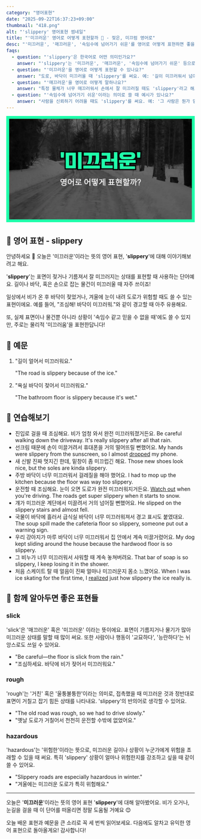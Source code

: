 ```yaml
---
category: "영어표현"
date: "2025-09-22T16:37:23+09:00"
thumbnail: "418.png"
alt: "'slippery' 영어표현 썸네일"
title: "'미끄러운' 영어로 어떻게 표현할까 🧊 - 젖은, 미끄럼 영어로"
desc: "'미끄러운', '매끄러운', '속임수에 넘어가기 쉬운'를 영어로 어떻게 표현하면 좋을까요? '길이 미끄러워서 넘어졌어요.', '이 바닥이 너무 미끄럽다.' 등을 영어로 표현하는 법을 배워봅시다. 다양한 예문을 통해서 연습하고 본인의 표현으로 만들어 보세요."
faqs: 
  - question: "'slippery'은 한국어로 어떤 의미인가요?"
    answer: "'slippery'는 '미끄러운', '매끄러운', '속임수에 넘어가기 쉬운' 등으로 해석돼요. 주로 표면이 매끄러워서 미끄럽거나, 비유적으로 누군가를 믿기 어려운 상황에도 써요."
  - question: "'미끄러운'을 영어로 어떻게 표현할 수 있나요?"
    answer: "도로, 바닥이 미끄러울 때 'slippery'를 써요. 예: '길이 미끄러워서 넘어졌어요.'는 'The road was slippery, so I fell.' 이라고 해요."
  - question: "'매끄러운'을 영어로 어떻게 말하나요?"
    answer: "특정 물체가 너무 매끄러워서 손에서 잘 미끄러질 때도 'slippery'라고 해요. 예: '이 비누가 너무 미끄럽다.'는 'This soap is really slippery.'라고 해요."
  - question: "'속임수에 넘어가기 쉬운'이라는 의미로 쓸 때 예시가 있나요?"
    answer: "사람을 신뢰하기 어려울 때도 'slippery'를 써요. 예: '그 사람은 뭔가 믿기 어려워.'는 'He's a bit slippery.'라고 표현해요."
---
```


!['slippery' 영어표현](./418.png)

## 🌟 영어 표현 - slippery

안녕하세요 👋 오늘은 '미끄러운'이라는 뜻의 영어 표현, '**slippery**'에 대해 이야기해보려고 해요.

'**slippery**'는 표면이 젖거나 기름져서 잘 미끄러지는 상태를 표현할 때 사용하는 단어예요. 길이나 바닥, 혹은 손으로 잡는 물건이 미끄러울 때 자주 쓰이죠!

일상에서 비가 온 후 바닥이 젖었거나, 겨울에 눈이 내려 도로가 위험할 때도 쓸 수 있는 표현이에요. 예를 들어, "조심해! 바닥이 미끄러워."와 같이 경고할 때 아주 유용해요.

또, 실제 표면이나 물건뿐 아니라 상황이 '속임수 같고 믿을 수 없을 때'에도 쓸 수 있지만, 주로는 물리적 '미끄러움'을 표현한답니다!

## 📖 예문

1. "길이 얼어서 미끄러워요."

   "The road is slippery because of the ice."

2. "욕실 바닥이 젖어서 미끄러워요."

   "The bathroom floor is slippery because it's wet."



## 💬 연습해보기

<ul data-interactive-list>

  <li data-interactive-item>
    <span data-toggler>진입로 걸을 때 조심해요. 비가 엄청 와서 완전 미끄러워졌거든요.</span>
    <span data-answer>Be careful walking down the driveway. It's really slippery after all that rain.</span>
  </li>

  <li data-interactive-item>
    <span data-toggler>선크림 때문에 손이 미끌거려서 휴대폰을 거의 떨어뜨릴 뻔했어요.</span>
    <span data-answer>My hands were slippery from the sunscreen, so I almost <a href="/blog/in-english/361.drop/">dropped</a> my phone.</span>
  </li>

  <li data-interactive-item>
    <span data-toggler>새 신발 진짜 멋지긴 한데, 밑창이 좀 미끄럽긴 해요.</span>
    <span data-answer>Those new shoes look nice, but the soles are kinda slippery.</span>
  </li>

  <li data-interactive-item>
    <span data-toggler>주방 바닥이 너무 미끄러워서 걸레질을 해야 했어요.</span>
    <span data-answer>I had to mop up the kitchen because the floor was way too slippery.</span>
  </li>

  <li data-interactive-item>
    <span data-toggler>운전할 때 조심해요. 눈이 오면 도로가 완전 미끄러워지거든요.</span>
    <span data-answer><a href="/blog/in-english/430.watch-out/">Watch out</a> when you're driving. The roads get super slippery when it starts to snow.</span>
  </li>

  <li data-interactive-item>
    <span data-toggler>걔가 미끄러운 계단에서 미끌려서 거의 넘어질 뻔했어요.</span>
    <span data-answer>He slipped on the slippery stairs and almost fell.</span>
  </li>

  <li data-interactive-item>
    <span data-toggler>국물이 바닥에 흘러서 급식실 바닥이 너무 미끄러워져서 경고 표시도 붙였대요.</span>
    <span data-answer>The soup spill made the cafeteria floor so slippery, someone put out a warning sign.</span>
  </li>

  <li data-interactive-item>
    <span data-toggler>우리 강아지가 마루 바닥이 너무 미끄러워서 집 안에서 계속 미끌거렸어요.</span>
    <span data-answer>My dog kept sliding around the house because the hardwood floor is so slippery.</span>
  </li>

  <li data-interactive-item>
    <span data-toggler>그 비누가 너무 미끄러워서 샤워할 때 계속 놓쳐버려요.</span>
    <span data-answer>That bar of soap is so slippery, I keep losing it in the shower.</span>
  </li>

  <li data-interactive-item>
    <span data-toggler>처음 스케이트 탈 때 얼음이 진짜 얼마나 미끄러운지 몸소 느꼈어요.</span>
    <span data-answer>When I was ice skating for the first time, I <a href="/blog/in-english/166.realize/">realized</a> just how slippery the ice really is.</span>
  </li>

</ul>

## 🤝 함께 알아두면 좋은 표현들

### slick

'slick'은 '매끄러운' 혹은 '미끄러운' 이라는 뜻이에요. 표면이 기름지거나 물기가 많아 미끄러운 상태를 말할 때 많이 써요. 또한 사람이나 행동이 '교묘하다', '능란하다'는 뉘앙스로도 쓰일 수 있어요.

- "Be careful—the floor is slick from the rain."
- "조심하세요. 바닥에 비가 젖어서 미끄러워요."

### rough

'rough'는 '거친' 혹은 '울퉁불퉁한'이라는 의미로, 접촉했을 때 미끄러운 것과 정반대로 표면이 거칠고 잡기 힘든 상태를 나타내요. 'slippery'의 반의어로 생각할 수 있어요.

- "The old road was rough, so we had to drive slowly."
- "옛날 도로가 거칠어서 천천히 운전할 수밖에 없었어요."

### hazardous

'hazardous'는 '위험한'이라는 뜻으로, 미끄러운 길이나 상황이 누군가에게 위험을 초래할 수 있을 때 써요. 특히 'slippery' 상황이 얼마나 위험한지를 강조하고 싶을 때 같이 쓸 수 있어요.

- "Slippery roads are especially hazardous in winter."
- "겨울에는 미끄러운 도로가 특히 위험해요."

---

오늘은 '**미끄러운**'이라는 뜻의 영어 표현 '**slippery**'에 대해 알아봤어요. 비가 오거나, 눈길을 걸을 때 이 단어를 떠올리면 정말 도움될 거예요 😊

오늘 배운 표현과 예문을 큰 소리로 꼭 세 번씩 읽어보세요. 다음에도 알차고 유익한 영어 표현으로 돌아올게요! 감사합니다!


